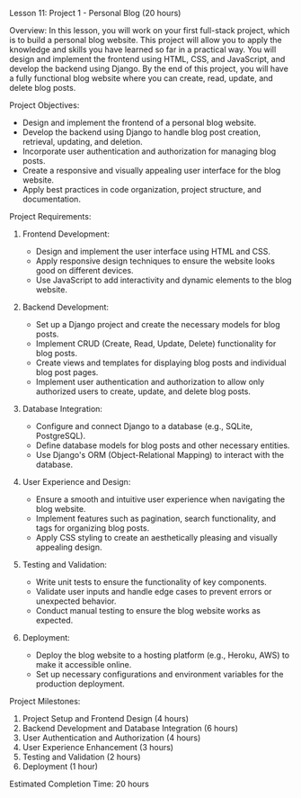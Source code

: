 Lesson 11: Project 1 - Personal Blog (20 hours)

Overview:
In this lesson, you will work on your first full-stack project, which is to build a personal blog website. This project will allow you to apply the knowledge and skills you have learned so far in a practical way. You will design and implement the frontend using HTML, CSS, and JavaScript, and develop the backend using Django. By the end of this project, you will have a fully functional blog website where you can create, read, update, and delete blog posts.

Project Objectives:
- Design and implement the frontend of a personal blog website.
- Develop the backend using Django to handle blog post creation, retrieval, updating, and deletion.
- Incorporate user authentication and authorization for managing blog posts.
- Create a responsive and visually appealing user interface for the blog website.
- Apply best practices in code organization, project structure, and documentation.

Project Requirements:
1. Frontend Development:
   - Design and implement the user interface using HTML and CSS.
   - Apply responsive design techniques to ensure the website looks good on different devices.
   - Use JavaScript to add interactivity and dynamic elements to the blog website.

2. Backend Development:
   - Set up a Django project and create the necessary models for blog posts.
   - Implement CRUD (Create, Read, Update, Delete) functionality for blog posts.
   - Create views and templates for displaying blog posts and individual blog post pages.
   - Implement user authentication and authorization to allow only authorized users to create, update, and delete blog posts.

3. Database Integration:
   - Configure and connect Django to a database (e.g., SQLite, PostgreSQL).
   - Define database models for blog posts and other necessary entities.
   - Use Django's ORM (Object-Relational Mapping) to interact with the database.

4. User Experience and Design:
   - Ensure a smooth and intuitive user experience when navigating the blog website.
   - Implement features such as pagination, search functionality, and tags for organizing blog posts.
   - Apply CSS styling to create an aesthetically pleasing and visually appealing design.

5. Testing and Validation:
   - Write unit tests to ensure the functionality of key components.
   - Validate user inputs and handle edge cases to prevent errors or unexpected behavior.
   - Conduct manual testing to ensure the blog website works as expected.

6. Deployment:
   - Deploy the blog website to a hosting platform (e.g., Heroku, AWS) to make it accessible online.
   - Set up necessary configurations and environment variables for the production deployment.

Project Milestones:
1. Project Setup and Frontend Design (4 hours)
2. Backend Development and Database Integration (6 hours)
3. User Authentication and Authorization (4 hours)
4. User Experience Enhancement (3 hours)
5. Testing and Validation (2 hours)
6. Deployment (1 hour)

Estimated Completion Time: 20 hours